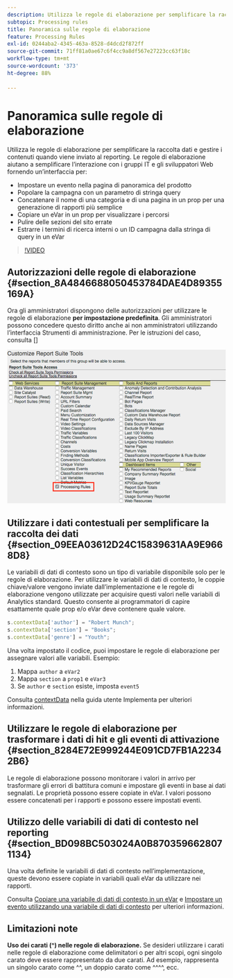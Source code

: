 ```yaml
---
description: Utilizza le regole di elaborazione per semplificare la raccolta dati e gestire i contenuti quando viene inviato al reporting.
subtopic: Processing rules
title: Panoramica sulle regole di elaborazione
feature: Processing Rules
exl-id: 0244aba2-4345-463a-8528-d4dcd2f872ff
source-git-commit: 71ff81a0ae67c6f4cc9a8df567e27223cc63f18c
workflow-type: tm+mt
source-wordcount: '373'
ht-degree: 88%

---
```


# Panoramica sulle regole di elaborazione

Utilizza le regole di elaborazione per semplificare la raccolta dati e gestire i contenuti quando viene inviato al reporting. Le regole di elaborazione aiutano a semplificare l’interazione con i gruppi IT e gli sviluppatori Web fornendo un’interfaccia per:

* Impostare un evento nella pagina di panoramica del prodotto
* Popolare la campagna con un parametro di stringa query
* Concatenare il nome di una categoria e di una pagina in un prop per una generazione di rapporti più semplice
* Copiare un eVar in un prop per visualizzare i percorsi
* Pulire delle sezioni del sito errate
* Estrarre i termini di ricerca interni o un ID campagna dalla stringa di query in un eVar

>[!VIDEO](https://video.tv.adobe.com/v/26124/?quality=12&learn=on)

## Autorizzazioni delle regole di elaborazione {#section_8A4846688050453784DAE4D89355169A}

Ora gli amministratori dispongono delle autorizzazioni per utilizzare le regole di elaborazione **per impostazione predefinita**. Gli amministratori possono concedere questo diritto anche ai non amministratori utilizzando l’interfaccia Strumenti di amministrazione. Per le istruzioni del caso, consulta []

![Regole di elaborazione](assets/processing-rules.png)

## Utilizzare i dati contestuali per semplificare la raccolta dei dati {#section_09EEA03612D24C15839631AA9E9668D8}

Le variabili di dati di contesto sono un tipo di variabile disponibile solo per le regole di elaborazione. Per utilizzare le variabili di dati di contesto, le coppie chiave/valore vengono inviate dall’implementazione e le regole di elaborazione vengono utilizzate per acquisire questi valori nelle variabili di Analytics standard. Questo consente ai programmatori di capire esattamente quale prop e/o eVar deve contenere quale valore.

```js
s.contextData['author'] = "Robert Munch";
s.contextData['section'] = "Books";
s.contextData['genre'] = "Youth";
```

Una volta impostato il codice, puoi impostare le regole di elaborazione per assegnare valori alle variabili. Esempio:

1. Mappa `author` a `eVar2`
2. Mappa `section` a `prop1` e `eVar3`
3. Se `author` e `section` esiste, imposta `event5`

Consulta [contextData](/help/implement/vars/page-vars/contextdata.md) nella guida utente Implementa per ulteriori informazioni.

## Utilizzare le regole di elaborazione per trasformare i dati di hit e gli eventi di attivazione {#section_8284E72E999244E091CD7FB1A22342B6}

Le regole di elaborazione possono monitorare i valori in arrivo per trasformare gli errori di battitura comuni e impostare gli eventi in base ai dati segnalati. Le proprietà possono essere copiate in eVar. I valori possono essere concatenati per i rapporti e possono essere impostati eventi.

## Utilizzo delle variabili di dati di contesto nel reporting {#section_BD098BC503024A0B8703596628071134}

Una volta definite le variabili di dati di contesto nell’implementazione, queste devono essere copiate in variabili quali eVar da utilizzare nei rapporti.

Consulta [Copiare una variabile di dati di contesto in un eVar](/help/admin/admin/c-manage-report-suites/c-edit-report-suites/general/c-processing-rules/processing-rules-examples/processing-rules-copy-context-data.md) e [Impostare un evento utilizzando una variabile di dati di contesto](/help/admin/admin/c-manage-report-suites/c-edit-report-suites/general/c-processing-rules/processing-rules-examples/processing-rules-copy-context-data-event.md) per ulteriori informazioni.

## Limitazioni note

**Uso dei carati (^) nelle regole di elaborazione.** Se desideri utilizzare i carati nelle regole di elaborazione come delimitatori o per altri scopi, ogni singolo carato deve essere rappresentato da due carati. Ad esempio, rappresenta un singolo carato come ^^, un doppio carato come ^^^^, ecc.